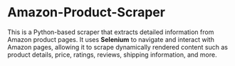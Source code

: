 # Amazon-Product-Scraper
This is a Python-based scraper that extracts detailed information from Amazon product pages. It uses **Selenium** to navigate and interact with Amazon pages, allowing it to scrape dynamically rendered content such as product details, price, ratings, reviews, shipping information, and more.
